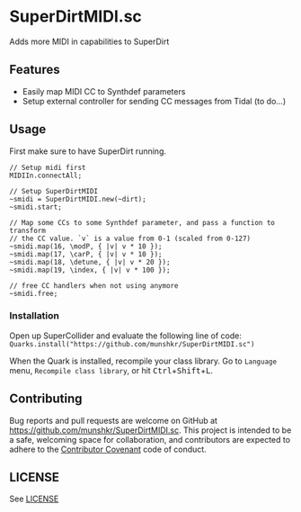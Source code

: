 # SuperDirtMIDI.sc

Adds more MIDI in capabilities to SuperDirt

## Features

* Easily map MIDI CC to Synthdef parameters
* Setup external controller for sending CC messages from Tidal (to do...)

## Usage

First make sure to have SuperDirt running.

```supercollider
// Setup midi first
MIDIIn.connectAll;

// Setup SuperDirtMIDI
~smidi = SuperDirtMIDI.new(~dirt);
~smidi.start;

// Map some CCs to some Synthdef parameter, and pass a function to transform
// the CC value. `v` is a value from 0-1 (scaled from 0-127)
~smidi.map(16, \modP, { |v| v * 10 });
~smidi.map(17, \carP, { |v| v * 10 });
~smidi.map(18, \detune, { |v| v * 20 });
~smidi.map(19, \index, { |v| v * 100 });

// free CC handlers when not using anymore
~smidi.free;
```

### Installation

Open up SuperCollider and evaluate the following line of code:
`Quarks.install("https://github.com/munshkr/SuperDirtMIDI.sc")`

When the Quark is installed, recompile your class library. Go to `Language` menu,
`Recompile class library`, or hit <kbd>Ctrl</kbd>+<kbd>Shift</kbd>+<kbd>L</kbd>.

## Contributing

Bug reports and pull requests are welcome on GitHub at
https://github.com/munshkr/SuperDirtMIDI.sc.  This project is intended to be a
safe, welcoming space for collaboration, and contributors are expected to
adhere to the [Contributor Covenant](http://contributor-covenant.org) code of
conduct.

## LICENSE

See [LICENSE](LICENSE.md)
